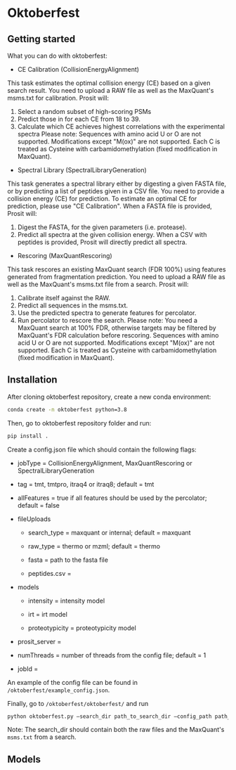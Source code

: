 # Oktoberfest

## Getting started

What you can do with oktoberfest:

-   CE Calibration (CollisionEnergyAlignment)

This task estimates the optimal collision energy (CE) based on a given search result. You need to upload a RAW file as well as the MaxQuant's msms.txt for calibration.
Prosit will:

1. Select a random subset of high-scoring PSMs
2. Predict those in for each CE from 18 to 39.
3. Calculate which CE achieves highest correlations with the experimental spectra
   Please note: Sequences with amino acid U or O are not supported. Modifications except "M(ox)" are not supported. Each C is treated as Cysteine with carbamidomethylation (fixed modification in MaxQuant).

-   Spectral Library (SpectralLibraryGeneration)

This task generates a spectral library either by digesting a given FASTA file, or by predicting a list of peptides given in a CSV file. You need to provide a collision energy (CE) for prediction. To estimate an optimal CE for prediction, please use "CE Calibration".
When a FASTA file is provided, Prosit will:

1. Digest the FASTA, for the given parameters (i.e. protease).
2. Predict all spectra at the given collision energy.
   When a CSV with peptides is provided, Prosit will directly predict all spectra.

-   Rescoring (MaxQuantRescoring)

This task rescores an existing MaxQuant search (FDR 100%) using features generated from fragmentation prediction. You need to upload a RAW file as well as the MaxQuant's msms.txt file from a search.
Prosit will:

1. Calibrate itself against the RAW.
2. Predict all sequences in the msms.txt.
3. Use the predicted spectra to generate features for percolator.
4. Run percolator to rescore the search.
   Please note: You need a MaxQuant search at 100% FDR, otherwise targets may be filtered by MaxQuant's FDR calculation before rescoring. Sequences with amino acid U or O are not supported. Modifications except "M(ox)" are not supported. Each C is treated as Cysteine with carbamidomethylation (fixed modification in MaxQuant).

## Installation

After cloning oktoberfest repository, create a new conda environment:

```bash
conda create -n oktoberfest python=3.8
```

Then, go to oktoberfest repository folder and run:

```bash
pip install .
```

Create a config.json file which should contain the following flags:

-   jobType = CollisionEnergyAlignment, MaxQuantRescoring or SpectralLibraryGeneration

-   tag = tmt, tmtpro, itraq4 or itraq8; default = tmt

-   allFeatures = true if all features should be used by the percolator; default = false

-   fileUploads

    -   search_type = maxquant or internal; default = maxquant

    -   raw_type = thermo or mzml; default = thermo

    -   fasta = path to the fasta file

    -   peptides.csv =

-   models

    -   intensity = intensity model

    -   irt = irt model

    -   proteotypicity = proteotypicity model

-   prosit_server =

-   numThreads = number of threads from the config file; default = 1

-   jobId =

An example of the config file can be found in `/oktoberfest/example_config.json`.

Finally, go to `/oktoberfest/oktoberfest/` and run

```bash
python oktoberfest.py —search_dir path_to_search_dir —config_path path_to_config_file
```

Note: The search_dir should contain both the raw files and the MaxQuant's `msms.txt` from a search.

## Models
